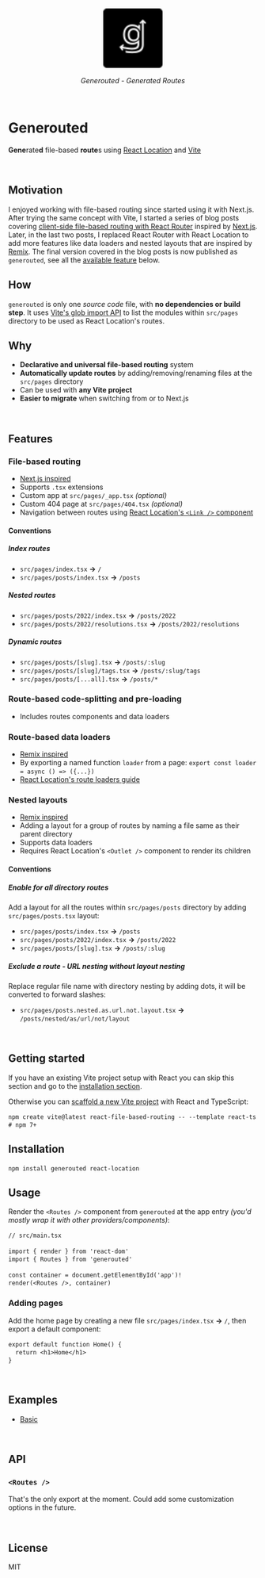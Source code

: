 <br>
<p align="center">
  <img src="./public/assets/icons/logo.svg" alt="Generouted · Generated Routes" width="120"/>
</p>
<p align="center"><em>Generouted - Generated Routes</em></p>
<br>

# Generouted

**Gene**rate**d** file-based **route**s using [React Location](https://react-location.tanstack.com) and [Vite](https://vitejs.dev)

<br>

## Motivation

I enjoyed working with file-based routing since started using it with Next.js. After trying the same concept with Vite, I started a series of blog posts covering [client-side file-based routing with React Router](https://omarelhawary.me/blog/file-based-routing-with-react-router) inspired by [Next.js](https://nextjs.org). Later, in the last two posts, I replaced React Router with React Location to add more features like data loaders and nested layouts that are inspired by [Remix](https://remix.run). The final version covered in the blog posts is now published as `generouted`, see all the [available feature](#features) below.

## How

`generouted` is only one _source code_ file, with **no dependencies or build step**. It uses [Vite's glob import API](https://vitejs.dev/guide/features.html#glob-import) to list the modules within `src/pages` directory to be used as React Location's routes.

## Why

- **Declarative and universal file-based routing** system
- **Automatically update routes** by adding/removing/renaming files at the `src/pages` directory
- Can be used with **any Vite project**
- **Easier to migrate** when switching from or to Next.js

<br>

## Features

### File-based routing

- [Next.js inspired](https://nextjs.org/docs/routing/introduction)
- Supports `.tsx` extensions
- Custom app at `src/pages/_app.tsx` _(optional)_
- Custom 404 page at `src/pages/404.tsx` _(optional)_
- Navigation between routes using [React Location's `<Link />` component](https://react-location.tanstack.com/docs/api#link)

#### Conventions

##### Index routes

- `src/pages/index.tsx` **→** `/`
- `src/pages/posts/index.tsx` **→** `/posts`

##### Nested routes

- `src/pages/posts/2022/index.tsx` **→** `/posts/2022`
- `src/pages/posts/2022/resolutions.tsx` **→** `/posts/2022/resolutions`

##### Dynamic routes

- `src/pages/posts/[slug].tsx` **→** `/posts/:slug`
- `src/pages/posts/[slug]/tags.tsx` **→** `/posts/:slug/tags`
- `src/pages/posts/[...all].tsx` **→** `/posts/*`

### Route-based code-splitting and pre-loading

- Includes routes components and data loaders

### Route-based data loaders

- [Remix inspired](https://remix.run/docs/en/v1/guides/data-loading)
- By exporting a named function `loader` from a page: `export const loader = async () => ({...})`
- [React Location's route loaders guide](https://react-location.tanstack.com/guides/route-loaders)

### Nested layouts

- [Remix inspired](https://remix.run/docs/en/v1/guides/routing#what-is-nested-routing)
- Adding a layout for a group of routes by naming a file same as their parent directory
- Supports data loaders
- Requires React Location's `<Outlet />` component to render its children

#### Conventions

##### Enable for all directory routes

Add a layout for all the routes within `src/pages/posts` directory by adding `src/pages/posts.tsx` layout:

- `src/pages/posts/index.tsx` **→** `/posts`
- `src/pages/posts/2022/index.tsx` **→** `/posts/2022`
- `src/pages/posts/[slug].tsx` **→** `/posts/:slug`

##### Exclude a route - URL nesting without layout nesting

Replace regular file name with directory nesting by adding dots, it will be converted to forward slashes:

- `src/pages/posts.nested.as.url.not.layout.tsx` **→** `/posts/nested/as/url/not/layout`

<br>

## Getting started

If you have an existing Vite project setup with React you can skip this section and go to the [installation section](#installation).

Otherwise you can [scaffold a new Vite project](https://vitejs.dev/guide/#scaffolding-your-first-vite-project) with React and TypeScript:

```shell
npm create vite@latest react-file-based-routing -- --template react-ts   # npm 7+
```

## Installation

```shell
npm install generouted react-location
```

## Usage

Render the `<Routes />` component from `generouted` at the app entry _(you'd mostly wrap it with other providers/components)_:

```tsx
// src/main.tsx

import { render } from 'react-dom'
import { Routes } from 'generouted'

const container = document.getElementById('app')!
render(<Routes />, container)
```

### Adding pages

Add the home page by creating a new file `src/pages/index.tsx` **→** `/`, then export a default component:

```tsx
export default function Home() {
  return <h1>Home</h1>
}
```

<br>

## Examples

- [Basic](./examples/basic)

<br>

## API

### `<Routes />`

That's the only export at the moment. Could add some customization options in the future.

<br>

## License

MIT
